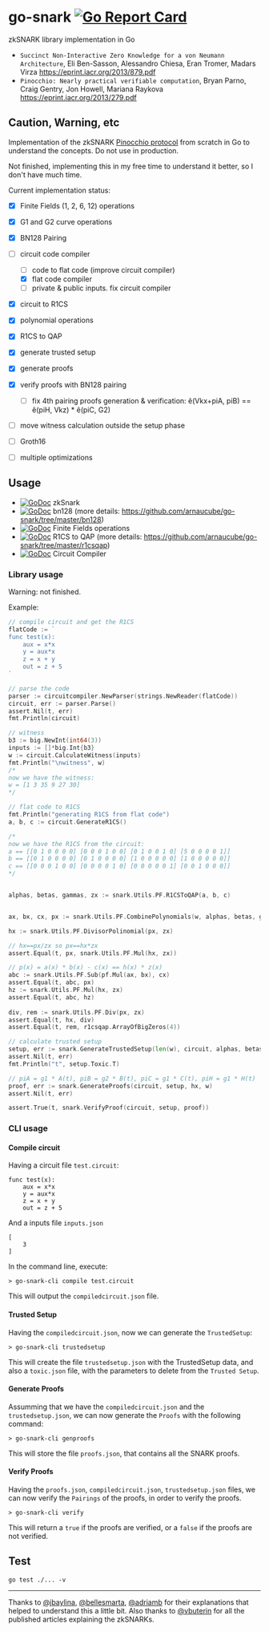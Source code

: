 # go-snark [![Go Report Card](https://goreportcard.com/badge/github.com/arnaucube/go-snark)](https://goreportcard.com/report/github.com/arnaucube/go-snark)

zkSNARK library implementation in Go


- `Succinct Non-Interactive Zero Knowledge for a von Neumann Architecture`, Eli Ben-Sasson, Alessandro Chiesa, Eran Tromer, Madars Virza https://eprint.iacr.org/2013/879.pdf
- `Pinocchio: Nearly practical verifiable computation`, Bryan Parno, Craig Gentry, Jon Howell, Mariana Raykova https://eprint.iacr.org/2013/279.pdf

## Caution, Warning, etc
Implementation of the zkSNARK [Pinocchio protocol](https://eprint.iacr.org/2013/279.pdf) from scratch in Go to understand the concepts. Do not use in production.

Not finished, implementing this in my free time to understand it better, so I don't have much time.

Current implementation status:
- [x] Finite Fields (1, 2, 6, 12) operations
- [x] G1 and G2 curve operations
- [x] BN128 Pairing
- [ ] circuit code compiler
	- [ ] code to flat code (improve circuit compiler)
	- [x] flat code compiler
	- [ ] private & public inputs. fix circuit compiler
- [x] circuit to R1CS
- [x] polynomial operations
- [x] R1CS to QAP
- [x] generate trusted setup
- [x] generate proofs
- [x] verify proofs with BN128 pairing
	- [ ] fix 4th pairing proofs generation & verification: ê(Vkx+piA, piB) == ê(piH, Vkz) * ê(piC, G2)
- [ ] move witness calculation outside the setup phase
- [ ] Groth16
- [ ] multiple optimizations


## Usage
- [![GoDoc](https://godoc.org/github.com/arnaucube/go-snark?status.svg)](https://godoc.org/github.com/arnaucube/go-snark) zkSnark
- [![GoDoc](https://godoc.org/github.com/arnaucube/go-snark/bn128?status.svg)](https://godoc.org/github.com/arnaucube/go-snark/bn128) bn128 (more details: https://github.com/arnaucube/go-snark/tree/master/bn128)
- [![GoDoc](https://godoc.org/github.com/arnaucube/go-snark/fields?status.svg)](https://godoc.org/github.com/arnaucube/go-snark/fields) Finite Fields operations
- [![GoDoc](https://godoc.org/github.com/arnaucube/go-snark/r1csqap?status.svg)](https://godoc.org/github.com/arnaucube/go-snark/r1csqap) R1CS to QAP (more details: https://github.com/arnaucube/go-snark/tree/master/r1csqap)
- [![GoDoc](https://godoc.org/github.com/arnaucube/go-snark/circuitcompiler?status.svg)](https://godoc.org/github.com/arnaucube/go-snark/circuitcompiler) Circuit Compiler

### Library usage
Warning: not finished.

Example:
```go
// compile circuit and get the R1CS
flatCode := `
func test(x):
	aux = x*x
	y = aux*x
	z = x + y
	out = z + 5
`

// parse the code
parser := circuitcompiler.NewParser(strings.NewReader(flatCode))
circuit, err := parser.Parse()
assert.Nil(t, err)
fmt.Println(circuit)

// witness
b3 := big.NewInt(int64(3))
inputs := []*big.Int{b3}
w := circuit.CalculateWitness(inputs)
fmt.Println("\nwitness", w)
/*
now we have the witness:
w = [1 3 35 9 27 30]
*/

// flat code to R1CS
fmt.Println("generating R1CS from flat code")
a, b, c := circuit.GenerateR1CS()

/*
now we have the R1CS from the circuit:
a == [[0 1 0 0 0 0] [0 0 0 1 0 0] [0 1 0 0 1 0] [5 0 0 0 0 1]]
b == [[0 1 0 0 0 0] [0 1 0 0 0 0] [1 0 0 0 0 0] [1 0 0 0 0 0]]
c == [[0 0 0 1 0 0] [0 0 0 0 1 0] [0 0 0 0 0 1] [0 0 1 0 0 0]]
*/


alphas, betas, gammas, zx := snark.Utils.PF.R1CSToQAP(a, b, c)


ax, bx, cx, px := snark.Utils.PF.CombinePolynomials(w, alphas, betas, gammas)

hx := snark.Utils.PF.DivisorPolinomial(px, zx)

// hx==px/zx so px==hx*zx
assert.Equal(t, px, snark.Utils.PF.Mul(hx, zx))

// p(x) = a(x) * b(x) - c(x) == h(x) * z(x)
abc := snark.Utils.PF.Sub(pf.Mul(ax, bx), cx)
assert.Equal(t, abc, px)
hz := snark.Utils.PF.Mul(hx, zx)
assert.Equal(t, abc, hz)
	
div, rem := snark.Utils.PF.Div(px, zx)
assert.Equal(t, hx, div)
assert.Equal(t, rem, r1csqap.ArrayOfBigZeros(4))

// calculate trusted setup
setup, err := snark.GenerateTrustedSetup(len(w), circuit, alphas, betas, gammas, zx)
assert.Nil(t, err)
fmt.Println("t", setup.Toxic.T)

// piA = g1 * A(t), piB = g2 * B(t), piC = g1 * C(t), piH = g1 * H(t)
proof, err := snark.GenerateProofs(circuit, setup, hx, w)
assert.Nil(t, err)

assert.True(t, snark.VerifyProof(circuit, setup, proof))
```

### CLI usage

#### Compile circuit
Having a circuit file `test.circuit`:
```
func test(x):
	aux = x*x
	y = aux*x
	z = x + y
	out = z + 5
```
And a inputs file `inputs.json`
```
[
	3
]
```

In the command line, execute:
```
> go-snark-cli compile test.circuit
```

This will output the `compiledcircuit.json` file.

#### Trusted Setup
Having the `compiledcircuit.json`, now we can generate the `TrustedSetup`:
```
> go-snark-cli trustedsetup
```
This will create the file `trustedsetup.json` with the TrustedSetup data, and also a `toxic.json` file, with the parameters to delete from the `Trusted Setup`.


#### Generate Proofs
Assumming that we have the `compiledcircuit.json` and the `trustedsetup.json`, we can now generate the `Proofs` with the following command:
```
> go-snark-cli genproofs
```

This will store the file `proofs.json`, that contains all the SNARK proofs.

#### Verify Proofs
Having the `proofs.json`, `compiledcircuit.json`, `trustedsetup.json` files, we can now verify the `Pairings` of the proofs, in order to verify the proofs.
```
> go-snark-cli verify
```
This will return a `true` if the proofs are verified, or a `false` if the proofs are not verified.



## Test
```
go test ./... -v
```

---


Thanks to [@jbaylina](https://github.com/jbaylina), [@bellesmarta](https://github.com/bellesmarta), [@adriamb](https://github.com/adriamb) for their explanations that helped to understand this a little bit. Also thanks to [@vbuterin](https://github.com/vbuterin) for all the published articles explaining the zkSNARKs.
